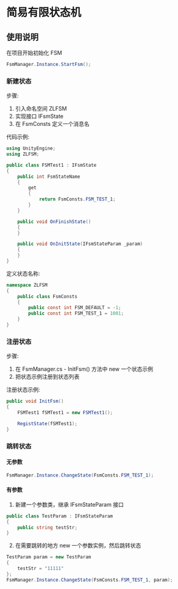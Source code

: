 # 简易有限状态机

## 使用说明

在项目开始初始化 FSM

``` csharp
FsmManager.Instance.StartFsm();
```

### 新建状态

步骤:

1. 引入命名空间 ZLFSM
2. 实现接口 IFsmState
3. 在 FsmConsts 定义一个消息名

代码示例:

``` csharp
using UnityEngine;
using ZLFSM;

public class FSMTest1 : IFsmState
{
    public int FsmStateName
    {
        get
        {
            return FsmConsts.FSM_TEST_1;
        }
    }

    public void OnFinishState()
    {
    }

    public void OnInitState(IFsmStateParam _param)
    {
    }
}
```

定义状态名称:

``` csharp
namespace ZLFSM
{
    public class FsmConsts
    {
        public const int FSM_DEFAULT = -1;
        public const int FSM_TEST_1 = 1001;
    }
}
```

### 注册状态

步骤:

1. 在 FsmManager.cs - InitFsm() 方法中 new 一个状态示例
2. 把状态示例注册到状态列表

注册状态示例:

``` csharp
public void InitFsm()
{
    FSMTest1 fSMTest1 = new FSMTest1();

    RegistState(fSMTest1);
}
```

### 跳转状态

#### 无参数

``` csharp
FsmManager.Instance.ChangeState(FsmConsts.FSM_TEST_1);
```

#### 有参数

1. 新建一个参数类，继承 IFsmStateParam 接口
``` csharp
public class TestParam : IFsmStateParam
{
    public string testStr;
}
```
2. 在需要跳转的地方 new 一个参数实例，然后跳转状态
``` csharp
TestParam param = new TestParam
{
    testStr = "11111"
};
FsmManager.Instance.ChangeState(FsmConsts.FSM_TEST_1, param);
```
